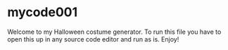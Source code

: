 # mycode001
Welcome to my Halloween costume generator.
To run this file you have to open this up in any source code editor and run as is.
Enjoy!
